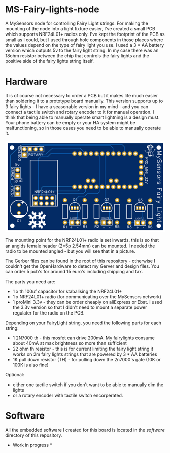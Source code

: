 # MS-Fairy-lights-node
A MySensors node for controlling Fairy Light strings. For making the mounting of the node into a light fixture easier, I've created a small PCB which supports NRF24L01+ radios only. I've kept the footprint of the PCB as small as I could, but I used through hole components in those places where the values depend on the type of fairy light you use. I used a 3 * AA battery version which outputs 5v to the fairy light string. In my case there was an 18ohm resistor between the chip that controls the fairy lights and the positive side of the fairy lights string itself.

# Hardware
It is of course not necessary to order a PCB but it makes life much easier than soldering it to a prototype board manually. This version supports up to 3 fairy lights - I have a seasonable version in my mind - and you can connect a tactile switch and rotary encoder to it for manual operation. I think that being able to manually operate smart lightning is a design must. Your phone battery can be empty or your HA system might be malfunctioning, so in those cases you need to be able to manually operate it.

![alt text](PCB%202d%20photo.png)

The mounting point for the NRF24L01+ radio is set inwards, this is so that an anglds female header (2*5p 2.54mm) can be mounted. I needed the radio to be mounted angled - but you will see that in a picture.

The Gerber files can be found in the root of this repository - otherwise I couldn't get the OpenHardware to detect my Gerver and design files. You can order 5 pcb's for around 15 euro's including shipping and tax.

The parts you need are:
- 1 x th 100uf capacitor for stabalising the NRF24L01+
- 1 x NRF24L01+ radio (for communicating over the MySensors network)
- 1 proMini 3.3v - they can be order cheaply on aliExpress or Ebat. I used the 3.3v version so that I didn't need to mount a separate power regulater for the radio on the PCB.

Depending on your FairyLight string, you need the following parts for each string:
- 1 2N7000 th - this mosfet can drive 200mA. My fairylights consume about 40mA at max brightness so more than sufficient
- 22 ohm th resistor - this is for current limiting the fairy light string it works on 2m fairy lights strings that are powered by 3  * AA batteries
- 1K pull down resistor (TH) - for pulling down the 2n7000's gate (10K or 100K is also fine)

Optional:
- either one tactile switch if you don't want to be able to manually dim the lights
- or a rotary encoder with tactile switch encorperated.

# Software
All the embedded software I created for this board is located in the *software* directory of this repository. 

* Work in progress *
